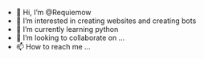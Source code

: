 - 👋 Hi, I’m @Requiemow
- 👀 I’m interested in  creating websites and creating bots
- 🌱 I’m currently learning python
- 💞️ I’m looking to collaborate on ...
- 📫 How to reach me ...

<!---
Requiemow/Requiemow is a ✨ special ✨ repository because its `README.md` (this file) appears on your GitHub profile.
You can click the Preview link to take a look at your changes.
--->
